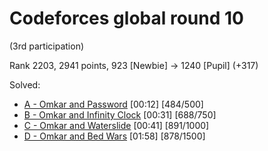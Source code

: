 # Codeforces global round 10

(3rd participation)

Rank 2203, 2941 points, 923 [Newbie] -> 1240 [Pupil] (+317)

Solved:
* [A - Omkar and Password](https://codeforces.com/contest/1392/problem/A) [00:12] [484/500]
* [B - Omkar and Infinity Clock](https://codeforces.com/contest/1392/problem/B) [00:31] [688/750]
* [C - Omkar and Waterslide](https://codeforces.com/contest/1392/problem/C) [00:41] [891/1000]
* [D - Omkar and Bed Wars](https://codeforces.com/contest/1392/problem/D) [01:58] [878/1500]
